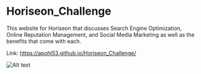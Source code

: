 # Horiseon_Challenge

This website for Horiseon that discusses Search Engine Optimization, Online Reputation Management, and Social Media Marketing as well as the benefits that come with each.

Link: https://apohl53.github.io/Horiseon_Challenge/

![Alt text](./assets/images/Screen%20Shot%202023-09-03%20at%201.19.54%20PM.png "Horiseon Front Page")
